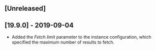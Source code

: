 ## [Unreleased]


## [19.9.0] - 2019-09-04
- Added the *Fetch limit* parameter to the instance configuration, which specified the maximum number of results to fetch.

